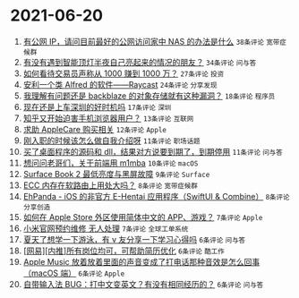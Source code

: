 # 2021-06-20

1. [有公网 IP，请问目前最好的公网访问家中 NAS 的办法是什么](https://www.v2ex.com/t/784557) `38条评论` `宽带症候群`
1. [有没有遇到智能顶灯半夜自己亮起来的情况的朋友？](https://www.v2ex.com/t/784574) `34条评论` `问与答`
1. [如何看待交易员声称从 1000 赚到 1000 万？](https://www.v2ex.com/t/784584) `27条评论` `投资`
1. [安利一个类 Alfred 的软件——Raycast](https://www.v2ex.com/t/784576) `24条评论` `分享发现`
1. [我理解有问题还是 backblaze 的对象存储就有这种漏洞？](https://www.v2ex.com/t/784561) `18条评论` `程序员`
1. [现在还是上车深圳的好时机吗](https://www.v2ex.com/t/784580) `17条评论` `深圳`
1. [知乎又开始迫害手机浏览器用户？](https://www.v2ex.com/t/784612) `13条评论` `互联网`
1. [求助 AppleCare 购买相关](https://www.v2ex.com/t/784629) `12条评论` `Apple`
1. [刚入职的时候该怎么做自我介绍呀](https://www.v2ex.com/t/784637) `11条评论` `职场话题`
1. [买了桌面程序的源码和 dll，结果对方说要到期了，到期停用](https://www.v2ex.com/t/784617) `11条评论` `问与答`
1. [想问问老哥们，关于前端用 m1mba](https://www.v2ex.com/t/784597) `10条评论` `macOS`
1. [Surface Book 2 最低亮度与黑屏故障](https://www.v2ex.com/t/784628) `9条评论` `Surface`
1. [ECC 内存在软路由上用处大吗？](https://www.v2ex.com/t/784607) `8条评论` `宽带症候群`
1. [EhPanda - iOS 的非官方 E-Hentai 应用程序（SwiftUI & Combine）](https://www.v2ex.com/t/784564) `8条评论` `分享创造`
1. [如何在 Apple Store 外区使用简体中文的 APP、游戏？](https://www.v2ex.com/t/784623) `7条评论` `Apple`
1. [小米官网预约维修 无人处理](https://www.v2ex.com/t/784585) `7条评论` `全球工单系统`
1. [夏天了想学一下游泳，有 v 友分享一下学习心得吗](https://www.v2ex.com/t/784645) `6条评论` `问与答`
1. [[网易][内推]所有岗位均可，可帮助简历优化](https://www.v2ex.com/t/784594) `6条评论` `酷工作`
1. [Apple Music 放着放着里面的声音变成了打电话那种音效是怎么回事（macOS 端）](https://www.v2ex.com/t/784562) `6条评论` `Apple`
1. [自带输入法 BUG：打中文变英文？有没有相同经历的？](https://www.v2ex.com/t/784560) `6条评论` `问与答`
